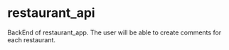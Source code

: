 # restaurant_api
BackEnd of restaurant_app. The user will be able to create comments for each restaurant.
